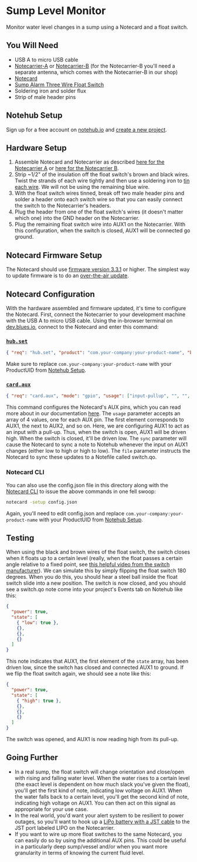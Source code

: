 # Sump Level Monitor

Monitor water level changes in a sump using a Notecard and a float switch.

## You Will Need

* USB A to micro USB cable
* [Notecarrier-A](https://shop.blues.io/products/carr-al) or [Notecarrier-B](https://shop.blues.io/products/carr-b) (for the Notecarrier-B you'll need a separate antenna, which comes with the Notecarrier-B in our shop)
* [Notecard](https://blues.io/products/notecard/)
* [Sump Alarm Three Wire Float Switch](https://www.sumpalarm.com/products/float-switch-for-use-septic-system-sump-pump-water-tank-see-all-five-cable-length-options)
* Soldering iron and solder flux
* Strip of male header pins

## Notehub Setup

Sign up for a free account on [notehub.io](https://notehub.io) and [create a new project](https://dev.blues.io/quickstart/notecard-quickstart/notecard-and-notecarrier-pi/#set-up-notehub).

## Hardware Setup

1. Assemble Notecard and Notecarrier as described [here for the Notecarrier A](https://dev.blues.io/quickstart/notecard-quickstart/notecard-and-notecarrier-a/) or [here for the Notecarrier B](https://dev.blues.io/quickstart/notecard-quickstart/notecard-and-notecarrier-b/).
2. Strip ~1/2" of the insulation off the float switch's brown and black wires. Twist the strands of each wire tightly and then use a soldering iron to [tin each wire](https://www.youtube.com/watch?v=pRPF4wpXX9Q). We will not be using the remaining blue wire.
3. With the float switch wires tinned, break off two male header pins and solder a header onto each switch wire so that you can easily connect the switch to the Notecarrier's headers.
4. Plug the header from one of the float switch's wires (it doesn't matter which one) into the GND header on the Notecarrier.
5. Plug the remaining float switch wire into AUX1 on the Notecarrier. With this configuration, when the switch is closed, AUX1 will be connected go ground.

## Notecard Firmware Setup

The Notecard should use [firmware version 3.3.1](https://dev.blues.io/notecard/notecard-firmware-updates/#v3-3-1-may-23rd-2022) or higher. The simplest way to update firmware is to do an [over-the-air update](https://dev.blues.io/notecard/notecard-firmware-updates/#ota-dfu-with-notehub).

## Notecard Configuration

With the hardware assembled and firmware updated, it's time to configure the Notecard. First, connect the Notecarrier to your development machine with the USB A to micro USB cable. Using the in-browser terminal on [dev.blues.io](https://dev.blues.io/), connect to the Notecard and enter this command:

### [`hub.set`](https://dev.blues.io/reference/notecard-api/hub-requests/#hub-set)

```json
{ "req": "hub.set", "product": "com.your-company:your-product-name", "body":{"app":"nf21"} }
```

Make sure to replace `com.your-company:your-product-name` with your ProductUID from [Notehub Setup](#notehub-setup).

### [`card.aux`](https://dev.blues.io/reference/notecard-api/card-requests/#card-aux)

```json
{ "req": "card.aux", "mode": "gpio", "usage": ["input-pullup", "", "", ""], "sync": true, "file": "switch.qo" }
```

This command configures the Notecard's AUX pins, which you can read more about in our documentation [here](https://dev.blues.io/notecard/notecard-walkthrough/advanced-notecard-configuration/#using-aux-gpio-mode). The `usage` parameter accepts an array of 4 values, one for each AUX pin. The first element corresponds to AUX1, the next to AUX2, and so on. Here, we are configuring AUX1 to act as an input with a pull-up. Thus, when the switch is open, AUX1 will be driven high. When the switch is closed, it'll be driven low. The `sync` parameter will cause the Notecard to sync a note to Notehub whenever the input on AUX1 changes (either low to high or high to low). The `file` parameter instructs the Notecard to sync these updates to a Notefile called switch.qo.

### Notecard CLI

You can also use the config.json file in this directory along with the [Notecard CLI](https://dev.blues.io/tools-and-sdks/notecard-cli/) to issue the above commands in one fell swoop:

```sh
notecard -setup config.json
```

Again, you'll need to edit config.json and replace `com.your-company:your-product-name` with your ProductUID from [Notehub Setup](#notehub-setup).

## Testing

When using the black and brown wires of the float switch, the switch closes when it floats up to a certain level (really, when the float passes a certain angle relative to a fixed point, see [this helpful video from the switch manufacturer](https://www.youtube.com/watch?v=TKwO1jg0erk&t=26s)). We can simulate this by simply flipping the float switch 180 degrees. When you do this, you should hear a steel ball inside the float switch slide into a new position. The switch is now closed, and you should see a switch.qo note come into your project's Events tab on Notehub like this:

```json
{
  "power": true,
  "state": [
    { "low": true },
    {},
    {},
    {}
  ]
}
```

This note indicates that AUX1, the first element of the `state` array, has been driven low, since the switch has closed and connected AUX1 to ground. If we flip the float switch again, we should see a note like this:

```json
{
  "power": true,
  "state": [
    { "high": true },
    {},
    {},
    {}
  ]
}
```

The switch was opened, and AUX1 is now reading high from its pull-up.

## Going Further

- In a real sump, the float switch will change orientation and close/open with rising and falling water level. When the water rises to a certain level (the exact level is dependent on how much slack you've given the float), you'll get the first kind of note, indicating low voltage on AUX1. When the water falls back to a certain level, you'll get the second kind of note, indicating high voltage on AUX1. You can then act on this signal as appropriate for your use case.
- In the real world, you'd want your alert system to be resilient to power outages, so you'll want to hook up a [LiPo battery with a JST cable](https://shop.blues.io/products/5-000-mah-lipo-battery) to the JST port labeled LIPO on the Notecarrier. 
- If you want to wire up more float switches to the same Notecard, you can easily do so by using the additional AUX pins. This could be useful in a particularly deep sump/vessel and/or when you want more granularity in terms of knowing the current fluid level.
